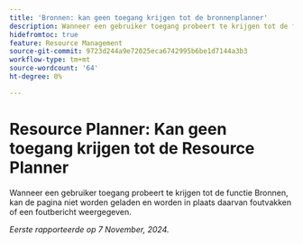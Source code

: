 ```yaml
---
title: 'Bronnen: kan geen toegang krijgen tot de bronnenplanner'
description: Wanneer een gebruiker toegang probeert te krijgen tot de functie Bronnen, kan de pagina niet worden geladen en worden in plaats daarvan foutvakken of een foutbericht weergegeven.
hidefromtoc: true
feature: Resource Management
source-git-commit: 9723d244a9e72025eca6742995b6be1d7144a3b3
workflow-type: tm+mt
source-wordcount: '64'
ht-degree: 0%

---
```


# Resource Planner: Kan geen toegang krijgen tot de Resource Planner

<!--
>[!NOTE]
>
>This issue was fixed on June 10, 2024.
-->

Wanneer een gebruiker toegang probeert te krijgen tot de functie Bronnen, kan de pagina niet worden geladen en worden in plaats daarvan foutvakken of een foutbericht weergegeven.

_Eerste rapporteerde op 7 November, 2024._

